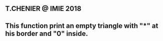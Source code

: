 ## T.CHENIER @ IMIE 2018

## This function print an empty triangle with "*" at his border and "0" inside.